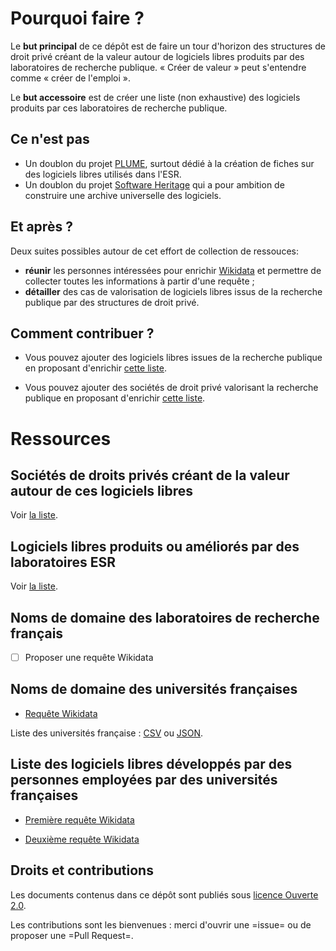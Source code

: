 # Pourquoi faire ?

Le **but principal** de ce dépôt est de faire un tour d'horizon des
structures de droit privé créant de la valeur autour de logiciels
libres produits par des laboratoires de recherche publique.  « Créer
de valeur » peut s'entendre comme « créer de l'emploi ».

Le **but accessoire** est de créer une liste (non exhaustive) des
logiciels produits par ces laboratoires de recherche publique.

## Ce n'est pas

- Un doublon du projet [PLUME](https://projet-plume.org), surtout dédié à la création de fiches sur des logiciels libres utilisés dans l'ESR.
- Un doublon du projet [Software Heritage](https://www.softwareheritage.org) qui a pour ambition de construire une archive universelle des logiciels.

## Et après ?

Deux suites possibles autour de cet effort de collection de ressouces:

- **réunir** les personnes intéressées pour enrichir [Wikidata](https://www.wikidata.org) et permettre de collecter toutes les informations à partir d'une requête ;
- **détailler** des cas de valorisation de logiciels libres issus de
  la recherche publique par des structures de droit privé.

## Comment contribuer ?

- Vous pouvez ajouter des logiciels libres issues de la recherche publique en proposant d'enrichir [cette liste](liste-ll-produits-esr.md).

- Vous pouvez ajouter des sociétés de droit privé valorisant la recherche publique en proposant d'enrichir [cette liste](liste-ll-produits-esr.md).

# Ressources

## Sociétés de droits privés créant de la valeur autour de ces logiciels libres 

Voir [la liste](ecosysteme-valorisation-ll-esr.md).

## Logiciels libres produits ou améliorés par des laboratoires ESR

Voir [la liste](liste-ll-produits-esr.md).

## Noms de domaine des laboratoires de recherche français

- [ ] Proposer une requête Wikidata

## Noms de domaine des universités françaises

- [Requête Wikidata](https://query.wikidata.org/#SELECT%20%3Fitem%20%3FitemLabel%20%3Furl%0AWHERE%0A%20%20%20%20%7B%0A%20%20%20%20%3Fitem%20wdt%3AP31%20wd%3AQ3551775%20.%0A%20%20%20%20%3Fitem%20wdt%3AP856%20%3Furl%0A%20%20%20%20SERVICE%20wikibase%3Alabel%20%7B%20bd%3AserviceParam%20wikibase%3Alanguage%20%22%5BAUTO_LANGUAGE%5D%2Cfr%22%20%7D%0A%20%20%20%20%7D%0A)

Liste des universités française : [CSV](universites-francaises.csv) ou [JSON](universites-francaises.json).

## Liste des logiciels libres développés par des personnes employées par des universités françaises

* [Première requête Wikidata](https://query.wikidata.org/embed.html#SELECT%20DISTINCT%20%3Fitem%20%3FitemLabel%20%3Fdeveloper%20%3FdeveloperLabel%20WHERE%20%7B%0A%20%20SERVICE%20wikibase%3Alabel%20%7B%20bd%3AserviceParam%20wikibase%3Alanguage%20%22%5BAUTO_LANGUAGE%5D%2Cen%22.%20%7D%0A%20%20%3Fitem%20wdt%3AP31%2Fwdt%3AP279*%20wd%3AQ7397.%20%20%20%20%20%20%20%23%20Software...%0A%20%20%3Fitem%20wdt%3AP178%2Fwdt%3AP279*%20%3Fdeveloper.%20%20%20%20%23%20...developed%20by...%0A%20%20%7B%0A%20%20%20%20%3Fdeveloper%20wdt%3AP31%2Fwdt%3AP279*%20wd%3AQ31855.%20%23%20...a%20research%20institute%0A%20%20%20%20%3Fdeveloper%20wdt%3AP17%20wd%3AQ142.%20%20%20%20%20%20%20%20%20%20%20%20%20%23%20...in%20France.%0A%20%20%7D%20UNION%20%7B%0A%20%20%20%20%3Fdeveloper%20wdt%3AP749%20%3Fparent.%20%20%20%20%20%20%20%20%20%20%20%20%23%20...a%20child%20organisation%0A%20%20%20%20%3Fparent%20wdt%3AP31%2Fwdt%3AP279*%20wd%3AQ31855.%20%20%20%20%23%20...of%20a%20research%20institute%0A%20%20%20%20%3Fparent%20wdt%3AP17%20wd%3AQ142.%20%20%20%20%20%20%20%20%20%20%20%20%20%20%20%20%23%20...in%20France.%0A%20%20%7D%0A%20%20%0A%7D%0A)
- [Deuxième requête Wikidata](https://query.wikidata.org/#SELECT%20%3Flogiciel%20%3FlogicielLabel%20%3Fdeveloppeur%20%3FdevelopeurLabel%20%3Femployeur%20%3FemployeurLabel%0AWHERE%20%7B%0A%20%20%3Flogiciel%20%28wdt%3AP31%2Fwdt%3AP279%2a%29%20wd%3AQ341.%0A%20%20%3Flogiciel%20wdt%3AP178%20%3Fdeveloppeur.%0A%20%20%3Fdeveloppeur%20wdt%3AP108%20%3Femployeur.%0A%20%20%3Femployeur%20wdt%3AP17%20wd%3AQ142.%0A%20%20%3Femployeur%20%28wdt%3AP31%2Fwdt%3AP279%2a%29%20wd%3AQ3551775%20.%0A%20%20SERVICE%20wikibase%3Alabel%20%7B%20bd%3AserviceParam%20wikibase%3Alanguage%20%22%5BAUTO_LANGUAGE%5D%2Cfr%22%20%7D%0A%7D)

## Droits et contributions

Les documents contenus dans ce dépôt sont publiés sous [licence Ouverte 2.0](LICENSE.txt).

Les contributions sont les bienvenues : merci d'ouvrir une =issue= ou de proposer une =Pull Request=.

